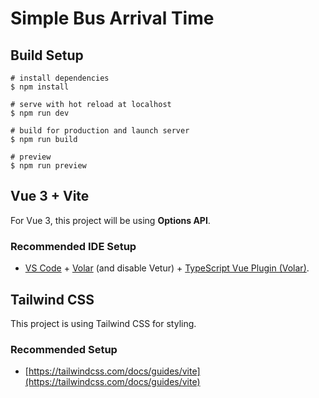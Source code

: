 # Simple Bus Arrival Time

## Build Setup

```
# install dependencies
$ npm install

# serve with hot reload at localhost
$ npm run dev

# build for production and launch server
$ npm run build

# preview
$ npm run preview
```

## Vue 3 + Vite

For Vue 3, this project will be using **Options API**.

### Recommended IDE Setup

- [VS Code](https://code.visualstudio.com/) + [Volar](https://marketplace.visualstudio.com/items?itemName=Vue.volar) (and disable Vetur) + [TypeScript Vue Plugin (Volar)](https://marketplace.visualstudio.com/items?itemName=Vue.vscode-typescript-vue-plugin).

## Tailwind CSS

This project is using Tailwind CSS for styling.
### Recommended Setup

- [https://tailwindcss.com/docs/guides/vite](https://tailwindcss.com/docs/guides/vite)

